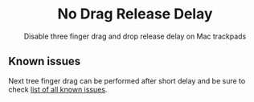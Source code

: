 <div align="center">

# No Drag Release Delay

Disable three finger drag and drop release delay on Mac trackpads

</div>

## Known issues
Next tree finger drag can be performed after short delay and be sure to check [list of all known issues](https://github.com/adderthorn/No-drag-release-delay/issues).
